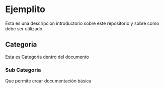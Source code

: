 # Ejemplito

Esta es una descripcion introductorio sobre este repositorio y sobre como debe ser utilizado

## Categoria

Esta es Categoria dentro del documento

### Sub Categoria 
Que permite crear documentación básica

